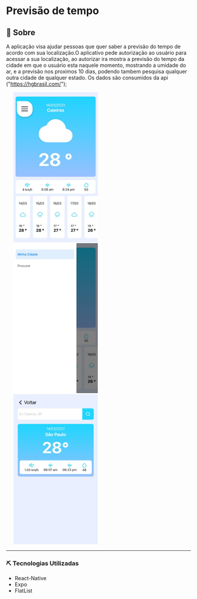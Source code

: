 # Previsão de tempo

## 📃 Sobre
  A aplicação visa ajudar pessoas que quer saber a previsão do tempo de acordo com sua localização.O aplicativo pede autorização ao usuário para acessar a sua localização, ao autorizar ira mostra a previsão do tempo da cidade em que o usuário esta naquele momento, mostrando a umidade do ar, e a previsão nos proximos 10 dias, podendo tambem pesquisa qualquer outra cidade de qualquer estado. Os dados são consumidos da api ("https://hgbrasil.com/");

<img src="./src/img/home.jpeg" width="230" hspace="20" ><img src="./src/img/sideBar.jpeg" width="230" hspace="20"><img src="./src/img/procurar.jpeg" width="230" hspace="20">

--------------------------------------------------

### ⛏️ Tecnologias Utilizadas
* React-Native
* Expo
* FlatList
